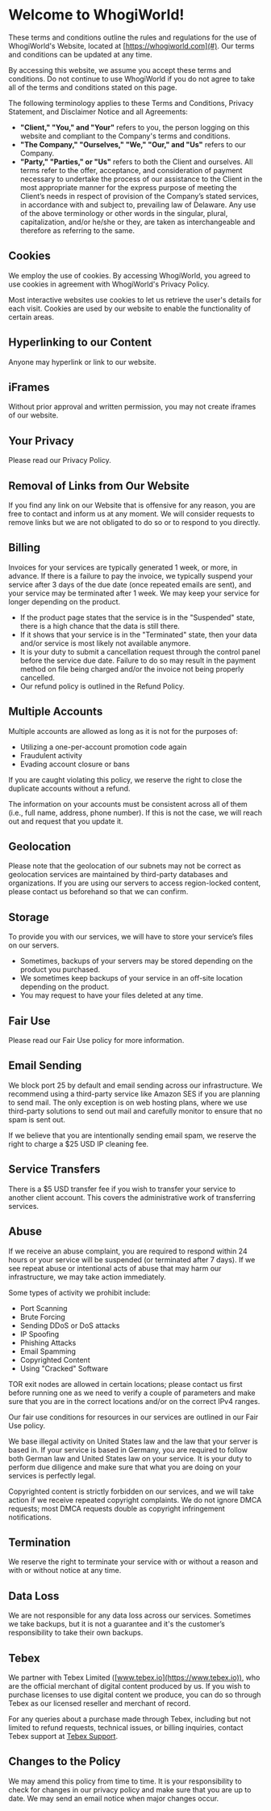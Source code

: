 # Welcome to WhogiWorld!
These terms and conditions outline the rules and regulations for the use of WhogiWorld's Website, located at [https://whogiworld.com](#). Our terms and conditions can be updated at any time.

By accessing this website, we assume you accept these terms and conditions. Do not continue to use WhogiWorld if you do not agree to take all of the terms and conditions stated on this page.

The following terminology applies to these Terms and Conditions, Privacy Statement, and Disclaimer Notice and all Agreements:

- **"Client," "You," and "Your"** refers to you, the person logging on this website and compliant to the Company's terms and conditions.
- **"The Company," "Ourselves," "We," "Our," and "Us"** refers to our Company.
- **"Party," "Parties," or "Us"** refers to both the Client and ourselves. All terms refer to the offer, acceptance, and consideration of payment necessary to undertake the process of our assistance to the Client in the most appropriate manner for the express purpose of meeting the Client’s needs in respect of provision of the Company’s stated services, in accordance with and subject to, prevailing law of Delaware. Any use of the above terminology or other words in the singular, plural, capitalization, and/or he/she or they, are taken as interchangeable and therefore as referring to the same.


## Cookies
We employ the use of cookies. By accessing WhogiWorld, you agreed to use cookies in agreement with WhogiWorld's Privacy Policy.

Most interactive websites use cookies to let us retrieve the user's details for each visit. Cookies are used by our website to enable the functionality of certain areas.


## Hyperlinking to our Content
Anyone may hyperlink or link to our website.


## iFrames
Without prior approval and written permission, you may not create iframes of our website.


## Your Privacy
Please read our Privacy Policy.


## Removal of Links from Our Website
If you find any link on our Website that is offensive for any reason, you are free to contact and inform us at any moment. We will consider requests to remove links but we are not obligated to do so or to respond to you directly.


## Billing
Invoices for your services are typically generated 1 week, or more, in advance. If there is a failure to pay the invoice, we typically suspend your service after 3 days of the due date (once repeated emails are sent), and your service may be terminated after 1 week. We may keep your service for longer depending on the product.

- If the product page states that the service is in the "Suspended" state, there is a high chance that the data is still there.
- If it shows that your service is in the "Terminated" state, then your data and/or service is most likely not available anymore.
- It is your duty to submit a cancellation request through the control panel before the service due date. Failure to do so may result in the payment method on file being charged and/or the invoice not being properly cancelled.
- Our refund policy is outlined in the Refund Policy.


## Multiple Accounts
Multiple accounts are allowed as long as it is not for the purposes of:

- Utilizing a one-per-account promotion code again
- Fraudulent activity
- Evading account closure or bans

If you are caught violating this policy, we reserve the right to close the duplicate accounts without a refund.

The information on your accounts must be consistent across all of them (i.e., full name, address, phone number). If this is not the case, we will reach out and request that you update it.


## Geolocation
Please note that the geolocation of our subnets may not be correct as geolocation services are maintained by third-party databases and organizations. If you are using our servers to access region-locked content, please contact us beforehand so that we can confirm.


## Storage
To provide you with our services, we will have to store your service’s files on our servers.

- Sometimes, backups of your servers may be stored depending on the product you purchased.
- We sometimes keep backups of your service in an off-site location depending on the product.
- You may request to have your files deleted at any time.


## Fair Use
Please read our Fair Use policy for more information.


## Email Sending
We block port 25 by default and email sending across our infrastructure. We recommend using a third-party service like Amazon SES if you are planning to send mail. The only exception is on web hosting plans, where we use third-party solutions to send out mail and carefully monitor to ensure that no spam is sent out.

If we believe that you are intentionally sending email spam, we reserve the right to charge a $25 USD IP cleaning fee.


## Service Transfers
There is a $5 USD transfer fee if you wish to transfer your service to another client account. This covers the administrative work of transferring services.


## Abuse
If we receive an abuse complaint, you are required to respond within 24 hours or your service will be suspended (or terminated after 7 days). If we see repeat abuse or intentional acts of abuse that may harm our infrastructure, we may take action immediately.

Some types of activity we prohibit include:

- Port Scanning
- Brute Forcing
- Sending DDoS or DoS attacks
- IP Spoofing
- Phishing Attacks
- Email Spamming
- Copyrighted Content
- Using "Cracked" Software

TOR exit nodes are allowed in certain locations; please contact us first before running one as we need to verify a couple of parameters and make sure that you are in the correct locations and/or on the correct IPv4 ranges.

Our fair use conditions for resources in our services are outlined in our Fair Use policy.

We base illegal activity on United States law and the law that your server is based in. If your service is based in Germany, you are required to follow both German law and United States law on your service. It is your duty to perform due diligence and make sure that what you are doing on your services is perfectly legal.

Copyrighted content is strictly forbidden on our services, and we will take action if we receive repeated copyright complaints. We do not ignore DMCA requests; most DMCA requests double as copyright infringement notifications.


## Termination
We reserve the right to terminate your service with or without a reason and with or without notice at any time.


## Data Loss
We are not responsible for any data loss across our services. Sometimes we take backups, but it is not a guarantee and it's the customer’s responsibility to take their own backups.


## Tebex
We partner with Tebex Limited ([www.tebex.io](https://www.tebex.io)), who are the official merchant of digital content produced by us. If you wish to purchase licenses to use digital content we produce, you can do so through Tebex as our licensed reseller and merchant of record.

For any queries about a purchase made through Tebex, including but not limited to refund requests, technical issues, or billing inquiries, contact Tebex support at [Tebex Support](https://www.tebex.io/contact/checkout).


## Changes to the Policy
We may amend this policy from time to time. It is your responsibility to check for changes in our privacy policy and make sure that you are up to date. We may send an email notice when major changes occur.

